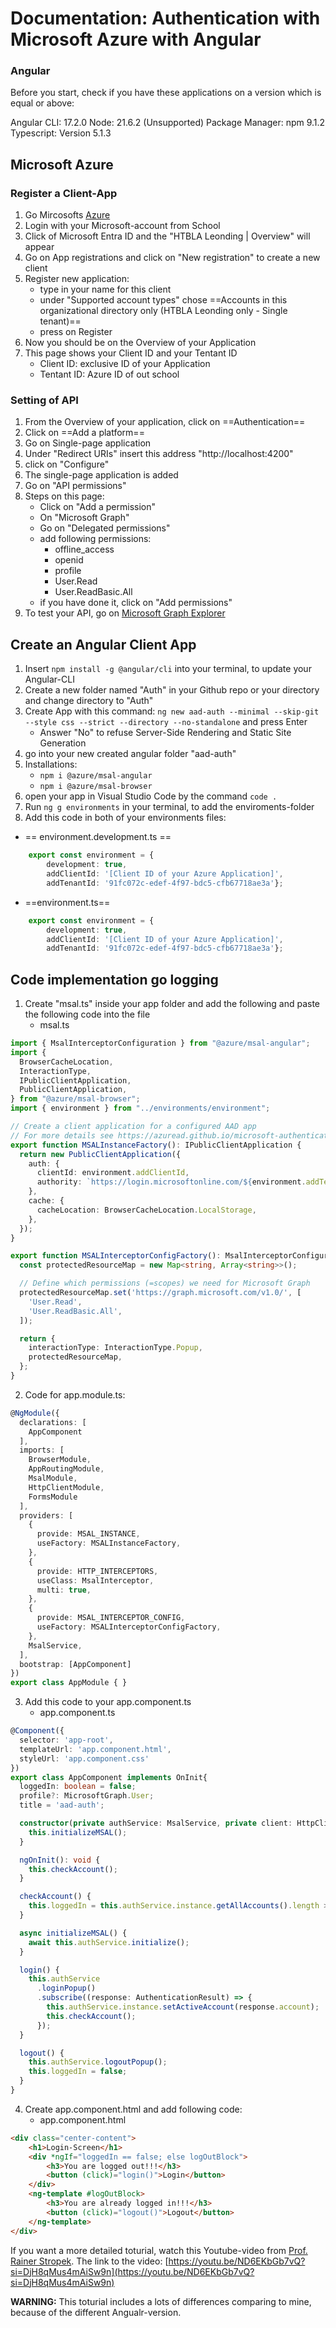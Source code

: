 # Documentation: Authentication with Microsoft Azure with Angular

### Angular
Before you start, check if you have these applications on a version which is equal or above:

Angular CLI: 17.2.0
Node: 21.6.2 (Unsupported)
Package Manager: npm 9.1.2
Typescript: Version 5.1.3


## Microsoft Azure

### Register a Client-App

1. Go Mircosofts [Azure](https://portal.azure.com/#home)
2. Login with your Microsoft-account from School
3. Click of Microsoft Entra ID and the "HTBLA Leonding | Overview" will appear
4. Go on App registrations and click on "New registration" to create a new client
5. Register new application: 
   * type in your name for this client
   * under "Supported account types" chose ==Accounts in this organizational directory only (HTBLA Leonding only - Single tenant)==
   * press on Register
6. Now you should be on the Overview of your Application
7. This page shows your Client ID and your Tentant ID
   * Client ID: exclusive ID of your Application
   * Tentant ID: Azure ID of out school

### Setting of API
1. From the Overview of your application, click on ==Authentication==
2. Click on ==Add a platform==
3. Go on Single-page application 
4. Under "Redirect URIs" insert this address "http://localhost:4200"
5. click on "Configure"
6. The single-page application is added
7. Go on "API permissions"
8. Steps on this page:
   * Click on "Add a permission"
   * On "Microsoft Graph"
   * Go on "Delegated permissions"
   * add following permissions:
     + offline_access
     + openid
     + profile
     + User.Read
     + User.ReadBasic.All 
   * if you have done it, click on "Add permissions"
9.  To test your API, go on [Microsoft Graph Explorer]("https://developer.microsoft.com/en-us/graph/graph-explorer")

## Create an Angular Client App
1. Insert `npm install -g @angular/cli` into your terminal, to update your Angular-CLI
2. Create a new folder named "Auth" in your Github repo or your directory and change directory to "Auth"
3. Create App with this command: `ng new aad-auth --minimal --skip-git --style css --strict --directory --no-standalone` and press Enter
   * Answer "No" to refuse Server-Side Rendering and Static Site Generation
4. go into your new created angular folder "aad-auth"
5. Installations:
   *  `npm i @azure/msal-angular`
   *  `npm i @azure/msal-browser`
6. open your app in Visual Studio Code by the command `code .`
7. Run `ng g environments` in your terminal, to add the enviroments-folder
8. Add this code in both of your environments files: 
* == environment.development.ts == 
``` typescript 
    export const environment = {
        development: true,
        addClientId: '[Client ID of your Azure Application]',
        addTenantId: '91fc072c-edef-4f97-bdc5-cfb67718ae3a'};
```

* ==environment.ts==
``` typescript 
    export const environment = {
        development: true,
        addClientId: '[Client ID of your Azure Application]',
        addTenantId: '91fc072c-edef-4f97-bdc5-cfb67718ae3a'};
```

## Code implementation go logging

1. Create "msal.ts" inside your app folder and add the following and paste the following code into the file
   * msal.ts
``` typescript
import { MsalInterceptorConfiguration } from "@azure/msal-angular";
import {
  BrowserCacheLocation,
  InteractionType,
  IPublicClientApplication,
  PublicClientApplication,
} from "@azure/msal-browser";
import { environment } from "../environments/environment";

// Create a client application for a configured AAD app
// For more details see https://azuread.github.io/microsoft-authentication-library-for-js/ref/classes/_azure_msal_browser.publicclientapplication.html
export function MSALInstanceFactory(): IPublicClientApplication {
  return new PublicClientApplication({
    auth: {
      clientId: environment.addClientId,
      authority: `https://login.microsoftonline.com/${environment.addTenantId}`,
    },
    cache: {
      cacheLocation: BrowserCacheLocation.LocalStorage,
    },
  });
}

export function MSALInterceptorConfigFactory(): MsalInterceptorConfiguration {
  const protectedResourceMap = new Map<string, Array<string>>();

  // Define which permissions (=scopes) we need for Microsoft Graph
  protectedResourceMap.set('https://graph.microsoft.com/v1.0/', [
    'User.Read',
    'User.ReadBasic.All',
  ]);

  return {
    interactionType: InteractionType.Popup,
    protectedResourceMap,
  };
}
```
2. Code for app.module.ts:
``` typescript
@NgModule({
  declarations: [
    AppComponent
  ],
  imports: [
    BrowserModule,
    AppRoutingModule,
    MsalModule,
    HttpClientModule,
    FormsModule
  ],
  providers: [
    {
      provide: MSAL_INSTANCE,
      useFactory: MSALInstanceFactory,
    },
    {
      provide: HTTP_INTERCEPTORS,
      useClass: MsalInterceptor,
      multi: true,
    },
    {
      provide: MSAL_INTERCEPTOR_CONFIG,
      useFactory: MSALInterceptorConfigFactory,
    },
    MsalService,
  ],
  bootstrap: [AppComponent]
})
export class AppModule { }
``` 
3. Add this code to your app.component.ts
   * app.component.ts
```typescript
@Component({
  selector: 'app-root',
  templateUrl: 'app.component.html',
  styleUrl: 'app.component.css'
})
export class AppComponent implements OnInit{
  loggedIn: boolean = false;
  profile?: MicrosoftGraph.User;
  title = 'aad-auth';

  constructor(private authService: MsalService, private client: HttpClient) {
    this.initializeMSAL();
  }

  ngOnInit(): void {
    this.checkAccount();
  }

  checkAccount() {
    this.loggedIn = this.authService.instance.getAllAccounts().length > 0;
  }

  async initializeMSAL() {
    await this.authService.initialize();
  }

  login() {
    this.authService
      .loginPopup()
      .subscribe((response: AuthenticationResult) => {
        this.authService.instance.setActiveAccount(response.account);
        this.checkAccount();
      });
  }

  logout() {
    this.authService.logoutPopup();
    this.loggedIn = false;
  }
}
```  
4. Create app.component.html and add following code:
   * app.component.html
``` HTML
<div class="center-content">
    <h1>Login-Screen</h1>
    <div *ngIf="loggedIn == false; else logOutBlock">
        <h3>You are logged out!!!</h3>
        <button (click)="login()">Login</button>
    </div>
    <ng-template #logOutBlock>
        <h3>You are already logged in!!!</h3>
        <button (click)="logout()">Logout</button>
    </ng-template>
</div>
```


If you want a more detailed toturial, watch this Youtube-video from [Prof. Rainer Stropek](https://github.com/rstropek).
The link to the video: [https://youtu.be/ND6EKbGb7vQ?si=DjH8qMus4mAiSw9n](https://youtu.be/ND6EKbGb7vQ?si=DjH8qMus4mAiSw9n)

**WARNING:**
This toturial includes a lots of differences comparing to mine, because of the different Angualr-version.
